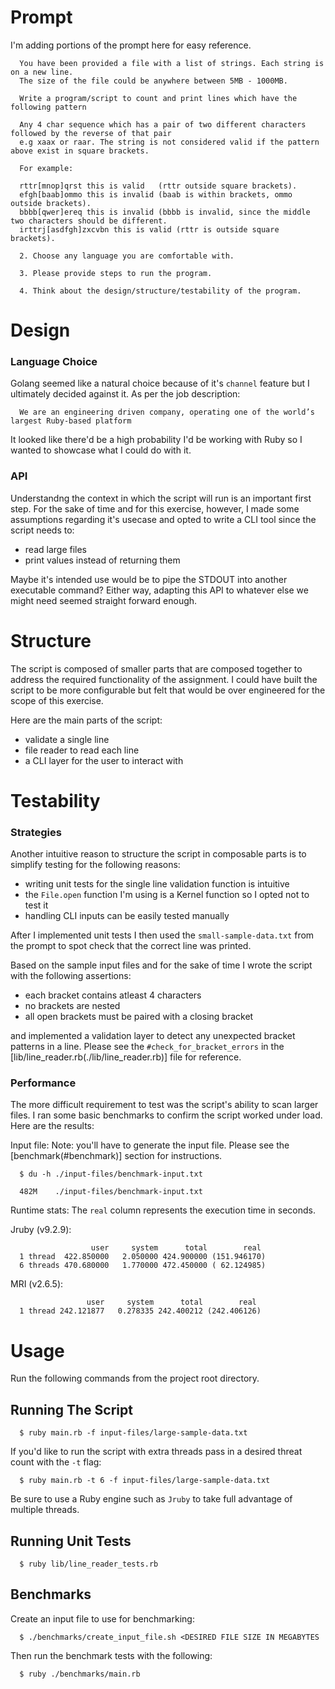 # Prompt
I'm adding portions of the prompt here for easy reference.
```
  You have been provided a file with a list of strings. Each string is on a new line.
  The size of the file could be anywhere between 5MB - 1000MB.

  Write a program/script to count and print lines which have the following pattern

  Any 4 char sequence which has a pair of two different characters followed by the reverse of that pair
  e.g xaax or raar. The string is not considered valid if the pattern above exist in square brackets.

  For example:

  rttr[mnop]qrst this is valid   (rttr outside square brackets).
  efgh[baab]ommo this is invalid (baab is within brackets, ommo outside brackets).
  bbbb[qwer]ereq this is invalid (bbbb is invalid, since the middle two characters should be different.
  irttrj[asdfgh]zxcvbn this is valid (rttr is outside square brackets).

  2. Choose any language you are comfortable with. 

  3. Please provide steps to run the program.

  4. Think about the design/structure/testability of the program. 
```


# Design
### Language Choice
Golang seemed like a natural choice because of it's `channel` feature but I
ultimately decided against it. As per the job description: 

```
  We are an engineering driven company, operating one of the world’s largest Ruby-based platform
```

It looked like there'd be a high probability I'd be working with Ruby so I
wanted to showcase what I could do with it.

### API
Understandng the context in which the script will run is an important first step.
For the sake of time and for this exercise, however, I made some assumptions
regarding it's usecase and opted to write a CLI tool since the script needs
to:
- read large files 
- print values instead of returning them

Maybe it's intended use would be to pipe the STDOUT into another executable
command? Either way, adapting this API to whatever else we might need seemed
straight forward enough.


# Structure
The script is composed of smaller parts that are composed together to
address the required functionality of the assignment. I could have built the
script to be more configurable but felt that would be over engineered for the
scope of this exercise.

Here are the main parts of the script:
- validate a single line
- file reader to read each line
- a CLI layer for the user to interact with 


# Testability
### Strategies
Another intuitive reason to structure the script in composable parts is to
simplify testing for the following reasons:
- writing unit tests for the single line validation function is intuitive
- the `File.open` function I'm using is a Kernel function so I opted not to test it
- handling CLI inputs can be easily tested manually

After I implemented unit tests I then used the `small-sample-data.txt` from the
prompt to spot check that the correct line was printed.

Based on the sample input files and for the sake of time I wrote the script
with the following assertions:
- each bracket contains atleast 4 characters
- no brackets are nested
- all open brackets must be paired with a closing bracket

and implemented a validation layer to detect any unexpected bracket
patterns in a line. Please see the `#check_for_bracket_errors` in the
[lib/line_reader.rb(./lib/line_reader.rb)] file for reference.

### Performance
The more difficult requirement to test was the script's ability to scan larger
files. I ran some basic benchmarks to confirm the script worked under load.
Here are the results:


Input file:
Note: you'll have to generate the input file. Please see the
[benchmark(#benchmark)] section for instructions.
```
  $ du -h ./input-files/benchmark-input.txt

  482M    ./input-files/benchmark-input.txt
```

Runtime stats:
The `real` column represents the execution time in seconds.

Jruby (v9.2.9):
```
                  user     system      total        real
  1 thread  422.850000   2.050000 424.900000 (151.946170)
  6 threads 470.680000   1.770000 472.450000 ( 62.124985)
```

MRI (v2.6.5):
```
                 user     system      total        real
  1 thread 242.121877   0.278335 242.400212 (242.406126)
```


# Usage
Run the following commands from the project root directory.

## Running The Script
```
  $ ruby main.rb -f input-files/large-sample-data.txt
```

If you'd like to run the script with extra threads pass in a desired threat
count with the `-t` flag:
```
  $ ruby main.rb -t 6 -f input-files/large-sample-data.txt
```

Be sure to use a Ruby engine such as `Jruby` to take full advantage of multiple threads.


## Running Unit Tests
```
  $ ruby lib/line_reader_tests.rb
```

## Benchmarks
Create an input file to use for benchmarking:
```
  $ ./benchmarks/create_input_file.sh <DESIRED FILE SIZE IN MEGABYTES
```

Then run the benchmark tests with the following:

```
  $ ruby ./benchmarks/main.rb
```
